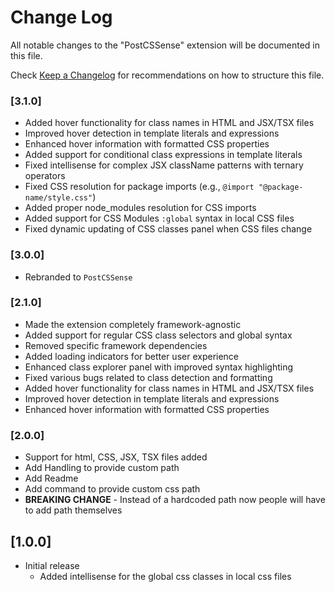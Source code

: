 # Change Log

All notable changes to the "PostCSSense" extension will be documented in this file.

Check [Keep a Changelog](http://keepachangelog.com/) for recommendations on how to structure this file.

### [3.1.0]

- Added hover functionality for class names in HTML and JSX/TSX files
- Improved hover detection in template literals and expressions
- Enhanced hover information with formatted CSS properties
- Added support for conditional class expressions in template literals
- Fixed intellisense for complex JSX className patterns with ternary operators
- Fixed CSS resolution for package imports (e.g., `@import "@package-name/style.css"`)
- Added proper node_modules resolution for CSS imports
- Added support for CSS Modules `:global` syntax in local CSS files
- Fixed dynamic updating of CSS classes panel when CSS files change

### [3.0.0]

- Rebranded to `PostCSSense`

### [2.1.0]

- Made the extension completely framework-agnostic
- Added support for regular CSS class selectors and global syntax
- Removed specific framework dependencies
- Added loading indicators for better user experience
- Enhanced class explorer panel with improved syntax highlighting
- Fixed various bugs related to class detection and formatting
- Added hover functionality for class names in HTML and JSX/TSX files
- Improved hover detection in template literals and expressions
- Enhanced hover information with formatted CSS properties

### [2.0.0]

- Support for html, CSS, JSX, TSX files added
- Add Handling to provide custom path
- Add Readme
- Add command to provide custom css path
- **BREAKING CHANGE** - Instead of a hardcoded path now people will have to add path themselves

## [1.0.0]

- Initial release
  - Added intellisense for the global css classes in local css files
